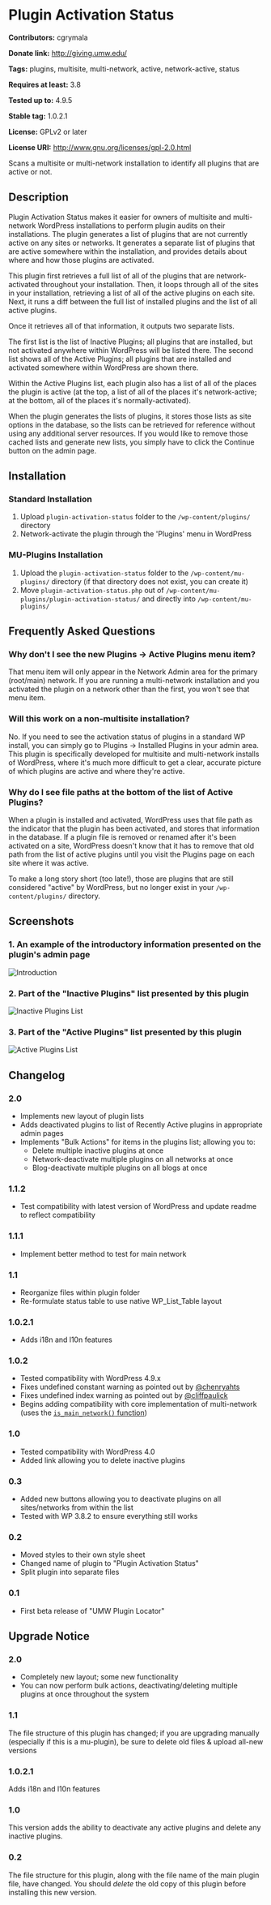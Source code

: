 # Plugin Activation Status #
**Contributors:** cgrymala

**Donate link:** http://giving.umw.edu/

**Tags:** plugins, multisite, multi-network, active, network-active, status

**Requires at least:** 3.8

**Tested up to:** 4.9.5

**Stable tag:** 1.0.2.1

**License:** GPLv2 or later

**License URI:** http://www.gnu.org/licenses/gpl-2.0.html


Scans a multisite or multi-network installation to identify all plugins that are active or not.

## Description ##

Plugin Activation Status makes it easier for owners of multisite and multi-network WordPress installations to perform plugin audits on their installations. The plugin generates a list of plugins that are not currently active on any sites or networks. It generates a separate list of plugins that are active somewhere within the installation, and provides details about where and how those plugins are activated.

This plugin first retrieves a full list of all of the plugins that are network-activated throughout your installation. Then, it loops through all of the sites in your installation, retrieving a list of all of the active plugins on each site. Next, it runs a diff between the full list of installed plugins and the list of all active plugins.

Once it retrieves all of that information, it outputs two separate lists.

The first list is the list of Inactive Plugins; all plugins that are installed, but not activated anywhere within WordPress will be listed there. The second list shows all of the Active Plugins; all plugins that are installed and activated somewhere within WordPress are shown there.

Within the Active Plugins list, each plugin also has a list of all of the places the plugin is active (at the top, a list of all of the places it's network-active; at the bottom, all of the places it's normally-activated).

When the plugin generates the lists of plugins, it stores those lists as site options in the database, so the lists can be retrieved for reference without using any additional server resources. If you would like to remove those cached lists and generate new lists, you simply have to click the Continue button on the admin page.

## Installation ##

### Standard Installation ###

1. Upload `plugin-activation-status` folder to the `/wp-content/plugins/` directory
1. Network-activate the plugin through the 'Plugins' menu in WordPress

### MU-Plugins Installation ###

1. Upload the `plugin-activation-status` folder to the `/wp-content/mu-plugins/` directory (if that directory does not exist, you can create it)
1. Move `plugin-activation-status.php` out of `/wp-content/mu-plugins/plugin-activation-status/` and directly into `/wp-content/mu-plugins/`

## Frequently Asked Questions ##

### Why don't I see the new Plugins -> Active Plugins menu item? ###

That menu item will only appear in the Network Admin area for the primary (root/main) network. If you are running a multi-network installation and you activated the plugin on a network other than the first, you won't see that menu item.

### Will this work on a non-multisite installation? ###

No. If you need to see the activation status of plugins in a standard WP install, you can simply go to Plugins -> Installed Plugins in your admin area. This plugin is specifically developed for multisite and multi-network installs of WordPress, where it's much more difficult to get a clear, accurate picture of which plugins are active and where they're active.

### Why do I see file paths at the bottom of the list of Active Plugins? ###

When a plugin is installed and activated, WordPress uses that file path as the indicator that the plugin has been activated, and stores that information in the database. If a plugin file is removed or renamed after it's been activated on a site, WordPress doesn't know that it has to remove that old path from the list of active plugins until you visit the Plugins page on each site where it was active.

To make a long story short (too late!), those are plugins that are still considered "active" by WordPress, but no longer exist in your `/wp-content/plugins/` directory.

## Screenshots ##

### 1. An example of the introductory information presented on the plugin's admin page ###

![Introduction](screenshot-1.jpg)

### 2. Part of the "Inactive Plugins" list presented by this plugin ###

![Inactive Plugins List](screenshot-2.jpg)

### 3. Part of the "Active Plugins" list presented by this plugin ###

![Active Plugins List](screenshot-3.jpg)

## Changelog ##

### 2.0 ###
* Implements new layout of plugin lists
* Adds deactivated plugins to list of Recently Active plugins in appropriate admin pages
* Implements "Bulk Actions" for items in the plugins list; allowing you to:
  * Delete multiple inactive plugins at once
  * Network-deactivate multiple plugins on all networks at once
  * Blog-deactivate multiple plugins on all blogs at once

### 1.1.2 ###
* Test compatibility with latest version of WordPress and update readme to reflect compatibility

### 1.1.1 ###
* Implement better method to test for main network

### 1.1 ###
* Reorganize files within plugin folder
* Re-formulate status table to use native WP_List_Table layout

### 1.0.2.1 ###
* Adds i18n and l10n features

### 1.0.2 ###
* Tested compatibility with WordPress 4.9.x
* Fixes undefined constant warning as pointed out by [@chenryahts](https://wordpress.org/support/topic/use-of-undefined-constant-missing-character/)
* Fixes undefined index warning as pointed out by [@cliffpaulick](https://wordpress.org/support/topic/wp_debug-php-notice-undefined-index-site_id/)
* Begins adding compatibility with core implementation of multi-network (uses the [`is_main_network()` function](https://developer.wordpress.org/reference/functions/is_main_network/))

### 1.0 ###
* Tested compatibility with WordPress 4.0
* Added link allowing you to delete inactive plugins

### 0.3 ###
* Added new buttons allowing you to deactivate plugins on all sites/networks from within the list
* Tested with WP 3.8.2 to ensure everything still works

### 0.2 ###
* Moved styles to their own style sheet
* Changed name of plugin to "Plugin Activation Status"
* Split plugin into separate files

### 0.1 ###
* First beta release of "UMW Plugin Locator"

## Upgrade Notice ##

### 2.0 ###
* Completely new layout; some new functionality
* You can now perform bulk actions, deactivating/deleting multiple plugins at once throughout the system

### 1.1 ###
The file structure of this plugin has changed; if you are upgrading manually (especially if this is a mu-plugin), be sure to delete old files & upload all-new versions

### 1.0.2.1 ###
Adds i18n and l10n features

### 1.0 ###
This version adds the ability to deactivate any active plugins and delete any inactive plugins.

### 0.2 ###
The file structure for this plugin, along with the file name of the main plugin file, have changed. You should *delete* the old copy of this plugin before installing this new version.
